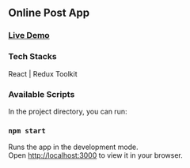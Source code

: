 ## Online Post App

### [Live Demo](https://yaoliu928.github.io/OnlinePost-ReduxToolkit/)

### Tech Stacks

React | Redux Toolkit

### Available Scripts

In the project directory, you can run:

### `npm start`

Runs the app in the development mode.\
Open [http://localhost:3000](http://localhost:3000) to view it in your browser.
